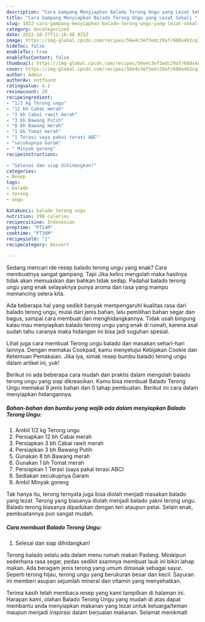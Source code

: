 ```yaml
---
description: "Cara Gampang Menyiapkan Balado Terong Ungu yang Lezat Sekali "
title: "Cara Gampang Menyiapkan Balado Terong Ungu yang Lezat Sekali "
slug: 1022-cara-gampang-menyiapkan-balado-terong-ungu-yang-lezat-sekali
category: Uncategorized
date: 2022-10-27T11:16:48.931Z
image: https://img-global.cpcdn.com/recipes/56e4c3ef3edc29af/680x482cq70/balado-terong-ungu-foto-resep-utama.jpg
hideToc: false
enableToc: true
enableTocContent: false
thumbnail: https://img-global.cpcdn.com/recipes/56e4c3ef3edc29af/680x482cq70/balado-terong-ungu-foto-resep-utama.jpg
cover: https://img-global.cpcdn.com/recipes/56e4c3ef3edc29af/680x482cq70/balado-terong-ungu-foto-resep-utama.jpg
author: Admin
authorAv: notfound
ratingvalue: 4.1
reviewcount: 20
recipeingredient:
- "1/2 kg Terong ungu"
- "12 bh Cabai merah"
- "3 bh Cabai rawit merah"
- "3 bh Bawang Putih"
- "8 bh Bawang merah"
- "1 bh Tomat merah"
- "1 Terasi saya pakai terasi ABC"
- "secukupnya Garam"
- " Minyak goreng"
recipeinstructions:

- "Selesai dan siap dihidangkan!"
categories:
- Resep
tags:
- balado
- terong
- ungu

katakunci: balado terong ungu 
nutrition: 290 calories
recipecuisine: Indonesian
preptime: "PT14M"
cooktime: "PT36M"
recipeyield: "1"
recipecategory: Dessert

---
```



Sedang mencari ide resep balado terong ungu yang enak? Cara membuatnya sangat gampang. Tapi Jika keliru mengolah maka hasilnya tidak akan memuaskan dan bahkan tidak sedap. Padahal balado terong ungu yang enak selayaknya punya aroma dan rasa yang mampu memancing selera kita.


Ada beberapa hal yang sedikit banyak mempengaruhi kualitas rasa dari balado terong ungu, mulai dari jenis bahan, lalu pemilihan bahan segar dan bagus, sampai cara membuat dan menghidangkannya. Tidak usah bingung kalau mau menyiapkan balado terong ungu yang enak di rumah, karena asal sudah tahu caranya maka hidangan ini bisa jadi suguhan spesial.

Lihat juga cara membuat Terong ungu balado dan masakan sehari-hari lainnya. Dengan memakai Cookpad, kamu menyetujui Kebijakan Cookie dan Ketentuan Pemakaian. Jika iya, simak resep bumbu balado terong ungu dalam artikel ini, yuk!


Berikut ini ada beberapa cara mudah dan praktis dalam mengolah balado terong ungu yang siap dikreasikan. Kamu bisa membuat Balado Terong Ungu memakai 9 jenis bahan dan 0 tahap pembuatan. Berikut ini cara dalam menyiapkan hidangannya.

<!--inarticleads1-->

##### Bahan-bahan dan bumbu yang wajib ada dalam menyiapkan Balado Terong Ungu:

1. Ambil 1/2 kg Terong ungu
1. Persiapkan 12 bh Cabai merah
1. Persiapkan 3 bh Cabai rawit merah
1. Persiapkan 3 bh Bawang Putih
1. Gunakan 8 bh Bawang merah
1. Gunakan 1 bh Tomat merah
1. Persiapkan 1 Terasi (saya pakai terasi ABC)
1. Sediakan secukupnya Garam
1. Ambil  Minyak goreng


Tak hanya itu, terong ternyata juga bisa diolah menjadi masakan balado yang lezat. Terong yang biasanya diolah menjadi balado yakni terong ungu. Balado terong biasanya dipadukan dengan teri ataupun petai. Selain enak, pembuatannya pun sangat mudah. 

<!--inarticleads2-->

##### Cara membuat Balado Terong Ungu:


1. Selesai dan siap dihidangkan!

Terong balado selalu ada dalam menu rumah makan Padang. Meskipun sederhana rasa segar, pedas sedikit asamnya membuat lauk ini bikin lahap makan. Ada beragam jenis terong yang umum dimasak sebagai sayur. Seperti terong hijau, terong ungu yang berukuran besar dan kecil. Sayuran ini memberi asupan sejumlah mineral dan vitamin yang menyehatkan. 

Terima kasih telah membaca resep yang kami tampilkan di halaman ini. Harapan kami, olahan Balado Terong Ungu yang mudah di atas dapat membantu anda menyiapkan makanan yang lezat untuk keluarga/teman maupun menjadi inspirasi dalam berjualan makanan. Selamat menikmati
